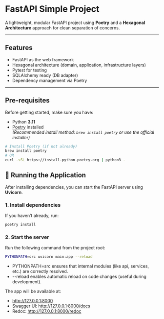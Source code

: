 # FastAPI Simple Project

A lightweight, modular FastAPI project using **Poetry** and a **Hexagonal Architecture** approach for clean separation of concerns.

---

##  Features

- FastAPI as the web framework
- Hexagonal architecture (domain, application, infrastructure layers)
- Pytest for testing
- SQLAlchemy ready (DB adapter)
- Dependency management via Poetry

---

##  Pre-requisites

Before getting started, make sure you have:

- Python **3.11**
- [Poetry](https://python-poetry.org/docs/#installation) installed  
  _(Recommended install method: `brew install poetry` or use the official installer)_

```bash
# Install Poetry (if not already)
brew install poetry
# OR
curl -sSL https://install.python-poetry.org | python3 -
```

## 🚀 Running the Application

After installing dependencies, you can start the FastAPI server using **Uvicorn**.

### 1. Install dependencies

If you haven’t already, run:

```bash
poetry install
```

### 2. Start the server

Run the following command from the project root:
```bash
PYTHONPATH=src uvicorn main:app --reload
```
- PYTHONPATH=src ensures that internal modules (like api, services, etc.) are correctly resolved.
- --reload enables automatic reload on code changes (useful during development).

The app will be available at:
- http://127.0.0.1:8000
- Swagger UI: http://127.0.0.1:8000/docs
- Redoc: http://127.0.0.1:8000/redoc